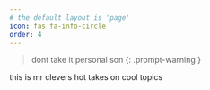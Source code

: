 ```yaml
---
# the default layout is 'page'
icon: fas fa-info-circle
order: 4
---
```


> dont take it personal son
{: .prompt-warning }

this is mr clevers hot takes on cool topics